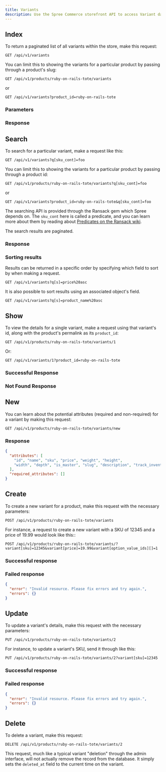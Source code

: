 ```yaml
---
title: Variants
description: Use the Spree Commerce storefront API to access Variant data.
---
```


## Index

To return a paginated list of all variants within the store, make this request:

```text
GET /api/v1/variants
```

You can limit this to showing the variants for a particular product by passing through a product's slug:

```text
GET /api/v1/products/ruby-on-rails-tote/variants
```

or

```text
GET /api/v1/variants?product_id=ruby-on-rails-tote
```

### Parameters

<params params='[
  {
    "name": "show_deleted",
    "description": "**boolean** - `true` to show deleted variants, `false` to hide them. Default: `false`. **Only available to users with an admin role.**"
  }, {
    "name": "page",
    "description": "The page number of variants to display."
  }, {
    "name": "per_page",
    "description": "The number of variants to return per page"
  }
]'></params>

### Response

<status code="200"></status>
<json sample="variants_big"></json>

## Search

To search for a particular variant, make a request like this:

```text
GET /api/v1/variants?q[sku_cont]=foo
```

You can limit this to showing the variants for a particular product by passing through a product id:

```text
GET /api/v1/products/ruby-on-rails-tote/variants?q[sku_cont]=foo
```

or

```text
GET /api/v1/variants?product_id=ruby-on-rails-tote&q[sku_cont]=foo
```


The searching API is provided through the Ransack gem which Spree depends on. The `sku_cont` here is called a predicate, and you can learn more about them by reading about [Predicates on the Ransack wiki](https://github.com/ernie/ransack/wiki/Basic-Searching).

The search results are paginated.

### Response

<status code="200"></status>
<json sample="variants_big" merge='{"count": 1, "total_count": 1, "current_page": 1,  "pages": 1}'></json>

### Sorting results

Results can be returned in a specific order by specifying which field to sort by when making a request.

```text
GET /api/v1/variants?q[s]=price%20asc
```

It is also possible to sort results using an associated object's field.

```text
GET /api/v1/variants?q[s]=product_name%20asc
```

## Show

To view the details for a single variant, make a request using that variant\'s id, along with the product's permalink as its `product_id`:

```text
GET /api/v1/products/ruby-on-rails-tote/variants/1
```

Or:

```text
GET /api/v1/variants/1?product_id=ruby-on-rails-tote
```

### Successful Response

<status code="200"></status>
<json sample="variant"></json>

### Not Found Response

<alert type="not_found"></alert>

## New

You can learn about the potential attributes (required and non-required) for a variant by making this request:

```text
GET /api/v1/products/ruby-on-rails-tote/variants/new
```

### Response

<status code="200"></status>
```json
{
  "attributes": [
    "id", "name", "sku", "price", "weight", "height",
    "width", "depth", "is_master", "slug", "description", "track_inventory"
  ],
  "required_attributes": []
}
```

## Create

<alert type="admin_only" kind="danger"></alert>

To create a new variant for a product, make this request with the necessary parameters:

```text
POST /api/v1/products/ruby-on-rails-tote/variants
```

For instance, a request to create a new variant with a SKU of 12345 and a price of 19.99 would look like this::

```text
POST /api/v1/products/ruby-on-rails-tote/variants/?variant[sku]=12345&variant[price]=19.99&variant[option_value_ids][]=1
```

### Successful response

<status code="201"></status>
<json sample="variant_big" merge='{"sku": "12345", "price": 19.99}'></json>

### Failed response

<status code="422"></status>
```json
{
  "error": "Invalid resource. Please fix errors and try again.",
  "errors": {}
}
```

## Update

<alert type="admin_only" kind="danger"></alert>

To update a variant\'s details, make this request with the necessary parameters:

```text
PUT /api/v1/products/ruby-on-rails-tote/variants/2
```

For instance, to update a variant\'s SKU, send it through like this:

```text
PUT /api/v1/products/ruby-on-rails-tote/variants/2?variant[sku]=12345
```

### Successful response

<status code="201"></status>
<json sample="variant_big" merge='{"sku": "12345"}'></json>

### Failed response

<status code="422"></status>
```json
{
  "error": "Invalid resource. Please fix errors and try again.",
  "errors": {}
}
```

## Delete

<alert type="admin_only" kind="danger"></alert>

To delete a variant, make this request:

```text
DELETE /api/v1/products/ruby-on-rails-tote/variants/2
```

This request, much like a typical variant \"deletion\" through the admin interface, will not actually remove the record from the database. It simply sets the `deleted_at` field to the current time on the variant.

<status code="204"></status>
